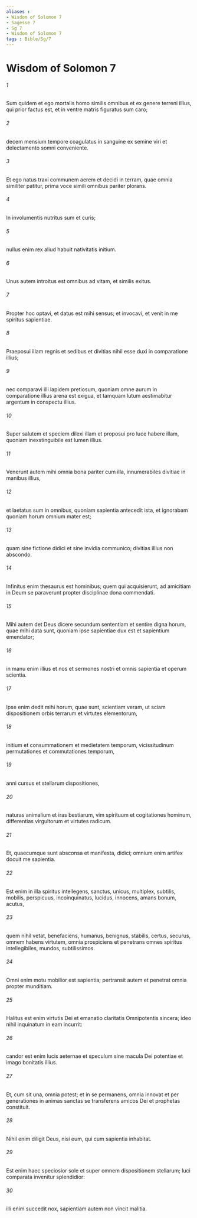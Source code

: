 ```yaml
---
aliases : 
- Wisdom of Solomon 7
- Sagesse 7
- Sg 7
- Wisdom of Solomon 7
tags : Bible/Sg/7
---
```


# Wisdom of Solomon 7

###### 1
Sum quidem et ego mortalis homo similis omnibus et ex genere terreni illius, qui prior factus est, et in ventre matris figuratus sum caro;
###### 2
decem mensium tempore coagulatus in sanguine ex semine viri et delectamento somni conveniente.
###### 3
Et ego natus traxi communem aerem et decidi in terram, quae omnia similiter patitur, prima voce simili omnibus pariter plorans.
###### 4
In involumentis nutritus sum et curis;
###### 5
nullus enim rex aliud habuit nativitatis initium.
###### 6
Unus autem introitus est omnibus ad vitam, et similis exitus.
###### 7
Propter hoc optavi, et datus est mihi sensus; et invocavi, et venit in me spiritus sapientiae.
###### 8
Praeposui illam regnis et sedibus et divitias nihil esse duxi in comparatione illius;
###### 9
nec comparavi illi lapidem pretiosum, quoniam omne aurum in comparatione illius arena est exigua, et tamquam lutum aestimabitur argentum in conspectu illius.
###### 10
Super salutem et speciem dilexi illam et proposui pro luce habere illam, quoniam inexstinguibile est lumen illius.
###### 11
Venerunt autem mihi omnia bona pariter cum illa, innumerabiles divitiae in manibus illius,
###### 12
et laetatus sum in omnibus, quoniam sapientia antecedit ista, et ignorabam quoniam horum omnium mater est;
###### 13
quam sine fictione didici et sine invidia communico; divitias illius non abscondo.
###### 14
Infinitus enim thesaurus est hominibus; quem qui acquisierunt, ad amicitiam in Deum se paraverunt propter disciplinae dona commendati.
###### 15
Mihi autem det Deus dicere secundum sententiam et sentire digna horum, quae mihi data sunt, quoniam ipse sapientiae dux est et sapientium emendator;
###### 16
in manu enim illius et nos et sermones nostri et omnis sapientia et operum scientia.
###### 17
Ipse enim dedit mihi horum, quae sunt, scientiam veram, ut sciam dispositionem orbis terrarum et virtutes elementorum,
###### 18
initium et consummationem et medietatem temporum, vicissitudinum permutationes et commutationes temporum,
###### 19
anni cursus et stellarum dispositiones,
###### 20
naturas animalium et iras bestiarum, vim spirituum et cogitationes hominum, differentias virgultorum et virtutes radicum.
###### 21
Et, quaecumque sunt absconsa et manifesta, didici; omnium enim artifex docuit me sapientia.
###### 22
Est enim in illa spiritus intellegens, sanctus, unicus, multiplex, subtilis, mobilis, perspicuus, incoinquinatus, lucidus, innocens, amans bonum, acutus,
###### 23
quem nihil vetat, benefaciens, humanus, benignus, stabilis, certus, securus, omnem habens virtutem, omnia prospiciens et penetrans omnes spiritus intellegibiles, mundos, subtilissimos.
###### 24
Omni enim motu mobilior est sapientia; pertransit autem et penetrat omnia propter munditiam.
###### 25
Halitus est enim virtutis Dei et emanatio claritatis Omnipotentis sincera; ideo nihil inquinatum in eam incurrit:
###### 26
candor est enim lucis aeternae et speculum sine macula Dei potentiae et imago bonitatis illius.
###### 27
Et, cum sit una, omnia potest; et in se permanens, omnia innovat et per generationes in animas sanctas se transferens amicos Dei et prophetas constituit.
###### 28
Nihil enim diligit Deus, nisi eum, qui cum sapientia inhabitat.
###### 29
Est enim haec speciosior sole et super omnem dispositionem stellarum; luci comparata invenitur splendidior:
###### 30
illi enim succedit nox, sapientiam autem non vincit malitia.
